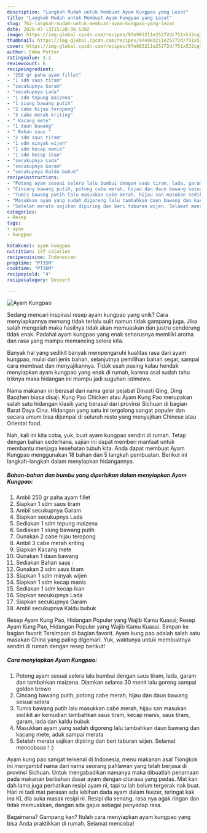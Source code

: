 ```yaml
---
description: "Langkah Mudah untuk Membuat Ayam Kungpao yang Lezat"
title: "Langkah Mudah untuk Membuat Ayam Kungpao yang Lezat"
slug: 762-langkah-mudah-untuk-membuat-ayam-kungpao-yang-lezat
date: 2020-07-13T15:20:38.520Z
image: https://img-global.cpcdn.com/recipes/97e983211e25272d/751x532cq70/ayam-kungpao-foto-resep-utama.jpg
thumbnail: https://img-global.cpcdn.com/recipes/97e983211e25272d/751x532cq70/ayam-kungpao-foto-resep-utama.jpg
cover: https://img-global.cpcdn.com/recipes/97e983211e25272d/751x532cq70/ayam-kungpao-foto-resep-utama.jpg
author: Emma Potter
ratingvalue: 3.1
reviewcount: 6
recipeingredient:
- "250 gr paha ayam fillet"
- "1 sdm saos tiram"
- "secukupnya Garam"
- "secukupnya Lada"
- "1 sdm tepung maizena"
- "1 siung bawang putih"
- "2 cabe hijau teropong"
- "3 cabe merah kriting"
- " Kacang mete"
- "1 daun bawang"
- " Bahan saus "
- "2 sdm saus tiram"
- "1 sdm minyak wijen"
- "1 sdm kecap manis"
- "1 sdm kecap ikan"
- "secukupnya Lada"
- "secukupnya Garam"
- "secukupnya Kaldu bubuk"
recipeinstructions:
- "Potong ayam sesuai selera lalu bumbui dengan saus tiram, lada, garam dan tambahkan maizena. Diamkan selama 30 menit lalu goreng sampai golden brown"
- "Cincang bawang putih, potong cabe merah, hijau dan daun bawang sesuai selera"
- "Tumis bawang putih lalu masukkan cabe merah, hijau san masukan sedikit air kemudian tambahkan saus tiram, kecap manis, saus tiram, garam, lada dan kaldu bubuk"
- "Masukkan ayam yang sudah digoreng lalu tambahkan daun bawang dan kacang mete, aduk sampai merata"
- "Setelah merata sajikan dipiring dan beri taburan wijen. Selamat mencobaaa ! :)"
categories:
- Resep
tags:
- ayam
- kungpao

katakunci: ayam kungpao 
nutrition: 147 calories
recipecuisine: Indonesian
preptime: "PT35M"
cooktime: "PT36M"
recipeyield: "4"
recipecategory: Dessert

---
```



![Ayam Kungpao](https://img-global.cpcdn.com/recipes/97e983211e25272d/751x532cq70/ayam-kungpao-foto-resep-utama.jpg)

Sedang mencari inspirasi resep ayam kungpao yang unik? Cara menyiapkannya memang tidak terlalu sulit namun tidak gampang juga. Jika salah mengolah maka hasilnya tidak akan memuaskan dan justru cenderung tidak enak. Padahal ayam kungpao yang enak seharusnya memiliki aroma dan rasa yang mampu memancing selera kita.

Banyak hal yang sedikit banyak mempengaruhi kualitas rasa dari ayam kungpao, mulai dari jenis bahan, selanjutnya pemilihan bahan segar, sampai cara membuat dan menyajikannya. Tidak usah pusing kalau hendak menyiapkan ayam kungpao yang enak di rumah, karena asal sudah tahu triknya maka hidangan ini mampu jadi suguhan istimewa.

Nama makanan ini berasal dari nama gelar pejabat Dinasti Qing, Ding Baozhen biasa disaji. Kung Pao Chicken atau Ayam Kung Pao merupakan salah satu hidangan klasik yang berasal dari provinsi Sichuan di bagian Barat Daya Cina. Hidangan yang satu ini tergolong sangat populer dan secara umum bisa dijumpai di seluruh resto yang menyajikan Chinese atau Oriental food.


Nah, kali ini kita coba, yuk, buat ayam kungpao sendiri di rumah. Tetap dengan bahan sederhana, sajian ini dapat memberi manfaat untuk membantu menjaga kesehatan tubuh kita. Anda dapat membuat Ayam Kungpao menggunakan 18 bahan dan 5 langkah pembuatan. Berikut ini langkah-langkah dalam menyiapkan hidangannya.

<!--inarticleads1-->

##### Bahan-bahan dan bumbu yang diperlukan dalam menyiapkan Ayam Kungpao:

1. Ambil 250 gr paha ayam fillet
1. Siapkan 1 sdm saos tiram
1. Ambil secukupnya Garam
1. Siapkan secukupnya Lada
1. Sediakan 1 sdm tepung maizena
1. Sediakan 1 siung bawang putih
1. Gunakan 2 cabe hijau teropong
1. Ambil 3 cabe merah kriting
1. Siapkan  Kacang mete
1. Gunakan 1 daun bawang
1. Sediakan  Bahan saus :
1. Gunakan 2 sdm saus tiram
1. Siapkan 1 sdm minyak wijen
1. Siapkan 1 sdm kecap manis
1. Sediakan 1 sdm kecap ikan
1. Siapkan secukupnya Lada
1. Siapkan secukupnya Garam
1. Ambil secukupnya Kaldu bubuk


Resep Ayam Kung Pao, Hidangan Populer yang Wajib Kamu Kuasai; Resep Ayam Kung Pao, Hidangan Populer yang Wajib Kamu Kuasai. Simpan ke bagian favorit Tersimpan di bagian favorit. Ayam kung pao adalah salah satu masakan China yang paling digemari. Yuk, waktunya untuk membuatnya sendiri di rumah dengan resep berikut! 

<!--inarticleads2-->

##### Cara menyiapkan Ayam Kungpao:

1. Potong ayam sesuai selera lalu bumbui dengan saus tiram, lada, garam dan tambahkan maizena. Diamkan selama 30 menit lalu goreng sampai golden brown
1. Cincang bawang putih, potong cabe merah, hijau dan daun bawang sesuai selera
1. Tumis bawang putih lalu masukkan cabe merah, hijau san masukan sedikit air kemudian tambahkan saus tiram, kecap manis, saus tiram, garam, lada dan kaldu bubuk
1. Masukkan ayam yang sudah digoreng lalu tambahkan daun bawang dan kacang mete, aduk sampai merata
1. Setelah merata sajikan dipiring dan beri taburan wijen. Selamat mencobaaa ! :)


Ayam kung pao sangat terkenal di Indonesia, menu makanan asal Tiongkok ini mengambil nama dari nama seorang pahlawan yang telah berjasa di provinsi Sichuan. Untuk mengabadikan namanya maka dibuatlah penamaan pada makanan berbahan dasar ayam dengan citarasa yang pedas. Mat kan dah lama juga perhatikan resipi ayam ni, tapi tu lah belum tergerak nak buat. Hari ni tadi mat perasan ada lebihan dada ayam dalam feezer, teringat kak ina KL dia suka masak resipi ni. Resipi dia senang, rasa nya agak ringan dan tidak memuakkan, dengan ada gajus sebagai penyedap rasa. 

Bagaimana? Gampang kan? Itulah cara menyiapkan ayam kungpao yang bisa Anda praktikkan di rumah. Selamat mencoba!
